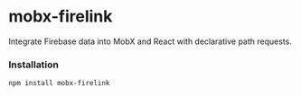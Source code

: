 # mobx-firelink

Integrate Firebase data into MobX and React with declarative path requests.

### Installation

```
npm install mobx-firelink
```